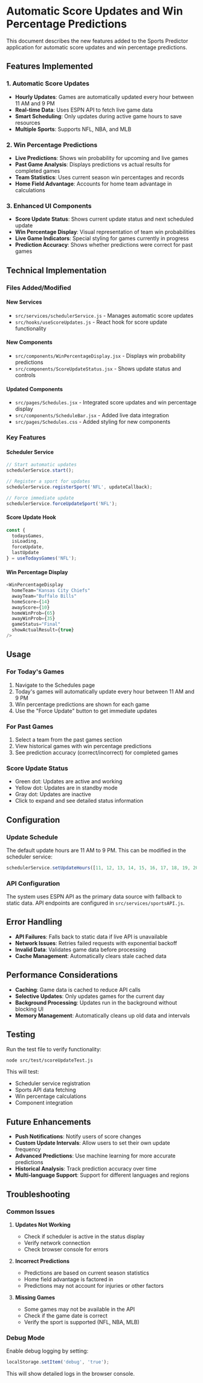 # Automatic Score Updates and Win Percentage Predictions

This document describes the new features added to the Sports Predictor application for automatic score updates and win percentage predictions.

## Features Implemented

### 1. Automatic Score Updates
- **Hourly Updates**: Games are automatically updated every hour between 11 AM and 9 PM
- **Real-time Data**: Uses ESPN API to fetch live game data
- **Smart Scheduling**: Only updates during active game hours to save resources
- **Multiple Sports**: Supports NFL, NBA, and MLB

### 2. Win Percentage Predictions
- **Live Predictions**: Shows win probability for upcoming and live games
- **Past Game Analysis**: Displays predictions vs actual results for completed games
- **Team Statistics**: Uses current season win percentages and records
- **Home Field Advantage**: Accounts for home team advantage in calculations

### 3. Enhanced UI Components
- **Score Update Status**: Shows current update status and next scheduled update
- **Win Percentage Display**: Visual representation of team win probabilities
- **Live Game Indicators**: Special styling for games currently in progress
- **Prediction Accuracy**: Shows whether predictions were correct for past games

## Technical Implementation

### Files Added/Modified

#### New Services
- `src/services/schedulerService.js` - Manages automatic score updates
- `src/hooks/useScoreUpdates.js` - React hook for score update functionality

#### New Components
- `src/components/WinPercentageDisplay.jsx` - Displays win probability predictions
- `src/components/ScoreUpdateStatus.jsx` - Shows update status and controls

#### Updated Components
- `src/pages/Schedules.jsx` - Integrated score updates and win percentage display
- `src/components/ScheduleBar.jsx` - Added live data integration
- `src/pages/Schedules.css` - Added styling for new components

### Key Features

#### Scheduler Service
```javascript
// Start automatic updates
schedulerService.start();

// Register a sport for updates
schedulerService.registerSport('NFL', updateCallback);

// Force immediate update
schedulerService.forceUpdateSport('NFL');
```

#### Score Update Hook
```javascript
const { 
  todaysGames, 
  isLoading, 
  forceUpdate,
  lastUpdate 
} = useTodaysGames('NFL');
```

#### Win Percentage Display
```javascript
<WinPercentageDisplay
  homeTeam="Kansas City Chiefs"
  awayTeam="Buffalo Bills"
  homeScore={14}
  awayScore={10}
  homeWinProb={65}
  awayWinProb={35}
  gameStatus="Final"
  showActualResult={true}
/>
```

## Usage

### For Today's Games
1. Navigate to the Schedules page
2. Today's games will automatically update every hour between 11 AM and 9 PM
3. Win percentage predictions are shown for each game
4. Use the "Force Update" button to get immediate updates

### For Past Games
1. Select a team from the past games section
2. View historical games with win percentage predictions
3. See prediction accuracy (correct/incorrect) for completed games

### Score Update Status
- Green dot: Updates are active and working
- Yellow dot: Updates are in standby mode
- Gray dot: Updates are inactive
- Click to expand and see detailed status information

## Configuration

### Update Schedule
The default update hours are 11 AM to 9 PM. This can be modified in the scheduler service:

```javascript
schedulerService.setUpdateHours([11, 12, 13, 14, 15, 16, 17, 18, 19, 20, 21]);
```

### API Configuration
The system uses ESPN API as the primary data source with fallback to static data. API endpoints are configured in `src/services/sportsAPI.js`.

## Error Handling

- **API Failures**: Falls back to static data if live API is unavailable
- **Network Issues**: Retries failed requests with exponential backoff
- **Invalid Data**: Validates game data before processing
- **Cache Management**: Automatically clears stale cached data

## Performance Considerations

- **Caching**: Game data is cached to reduce API calls
- **Selective Updates**: Only updates games for the current day
- **Background Processing**: Updates run in the background without blocking UI
- **Memory Management**: Automatically cleans up old data and intervals

## Testing

Run the test file to verify functionality:

```bash
node src/test/scoreUpdateTest.js
```

This will test:
- Scheduler service registration
- Sports API data fetching
- Win percentage calculations
- Component integration

## Future Enhancements

- **Push Notifications**: Notify users of score changes
- **Custom Update Intervals**: Allow users to set their own update frequency
- **Advanced Predictions**: Use machine learning for more accurate predictions
- **Historical Analysis**: Track prediction accuracy over time
- **Multi-language Support**: Support for different languages and regions

## Troubleshooting

### Common Issues

1. **Updates Not Working**
   - Check if scheduler is active in the status display
   - Verify network connection
   - Check browser console for errors

2. **Incorrect Predictions**
   - Predictions are based on current season statistics
   - Home field advantage is factored in
   - Predictions may not account for injuries or other factors

3. **Missing Games**
   - Some games may not be available in the API
   - Check if the game date is correct
   - Verify the sport is supported (NFL, NBA, MLB)

### Debug Mode

Enable debug logging by setting:
```javascript
localStorage.setItem('debug', 'true');
```

This will show detailed logs in the browser console.
